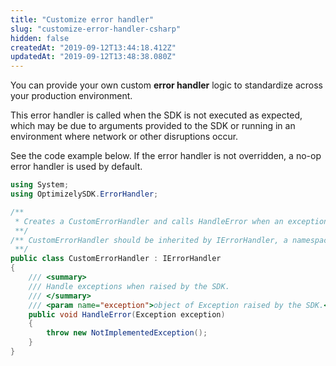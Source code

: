 ```yaml
---
title: "Customize error handler"
slug: "customize-error-handler-csharp"
hidden: false
createdAt: "2019-09-12T13:44:18.412Z"
updatedAt: "2019-09-12T13:48:38.080Z"
---
```


You can provide your own custom **error handler** logic to standardize across your production environment.

This error handler is called when the SDK is not executed as expected, which may be due to arguments provided to the SDK or running in an environment where network or other disruptions occur.

See the code example below. If the error handler is not overridden, a no-op error handler is used by default.

```csharp
using System;
using OptimizelySDK.ErrorHandler;

/**
 * Creates a CustomErrorHandler and calls HandleError when an exception is raised by the SDK.
 **/
/** CustomErrorHandler should be inherited by IErrorHandler, a namespace of OptimizelySDK.ErrorHandler.
 **/
public class CustomErrorHandler : IErrorHandler
{
    /// <summary>
    /// Handle exceptions when raised by the SDK.
    /// </summary>
    /// <param name="exception">object of Exception raised by the SDK.</param>
    public void HandleError(Exception exception)
    {
        throw new NotImplementedException();
    }
}
```